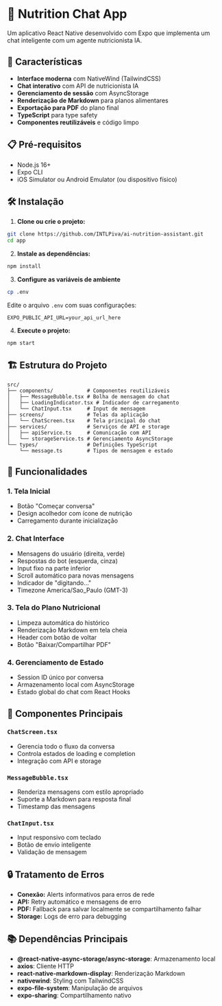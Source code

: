 # 🥗 Nutrition Chat App

Um aplicativo React Native desenvolvido com Expo que implementa um chat inteligente com um agente nutricionista IA.

## 🚀 Características

- **Interface moderna** com NativeWind (TailwindCSS)
- **Chat interativo** com API de nutricionista IA
- **Gerenciamento de sessão** com AsyncStorage
- **Renderização de Markdown** para planos alimentares
- **Exportação para PDF** do plano final
- **TypeScript** para type safety
- **Componentes reutilizáveis** e código limpo

## 📋 Pré-requisitos

- Node.js 16+
- Expo CLI
- iOS Simulator ou Android Emulator (ou dispositivo físico)

## 🛠️ Instalação

1. **Clone ou crie o projeto:**

```bash
git clone https://github.com/INTLPiva/ai-nutrition-assistant.git
cd app
```

2. **Instale as dependências:**

```bash
npm install
```

3. **Configure as variáveis de ambiente**

```bash
cp .env
```

Edite o arquivo `.env` com suas configurações:

```env
EXPO_PUBLIC_API_URL=your_api_url_here
```

4. **Execute o projeto:**

```bash
npm start
```

## 🏗️ Estrutura do Projeto

```
src/
├── components/           # Componentes reutilizáveis
│   ├── MessageBubble.tsx # Bolha de mensagem do chat
│   ├── LoadingIndicator.tsx # Indicador de carregamento
│   └── ChatInput.tsx     # Input de mensagem
├── screens/              # Telas da aplicação
│   └── ChatScreen.tsx    # Tela principal do chat
├── services/             # Serviços de API e storage
│   ├── apiService.ts     # Comunicação com API
│   └── storageService.ts # Gerenciamento AsyncStorage
└── types/                # Definições TypeScript
    └── message.ts        # Tipos de mensagem e estado
```

## 📱 Funcionalidades

### 1. Tela Inicial

- Botão "Começar conversa"
- Design acolhedor com ícone de nutrição
- Carregamento durante inicialização

### 2. Chat Interface

- Mensagens do usuário (direita, verde)
- Respostas do bot (esquerda, cinza)
- Input fixo na parte inferior
- Scroll automático para novas mensagens
- Indicador de "digitando..."
- Timezone America/Sao_Paulo (GMT-3)

### 3. Tela do Plano Nutricional

- Limpeza automática do histórico
- Renderização Markdown em tela cheia
- Header com botão de voltar
- Botão "Baixar/Compartilhar PDF"

### 4. Gerenciamento de Estado

- Session ID único por conversa
- Armazenamento local com AsyncStorage
- Estado global do chat com React Hooks

## 🧩 Componentes Principais

### `ChatScreen.tsx`

- Gerencia todo o fluxo da conversa
- Controla estados de loading e completion
- Integração com API e storage

### `MessageBubble.tsx`

- Renderiza mensagens com estilo apropriado
- Suporte a Markdown para resposta final
- Timestamp das mensagens

### `ChatInput.tsx`

- Input responsivo com teclado
- Botão de envio inteligente
- Validação de mensagem

## 🔒 Tratamento de Erros

- **Conexão:** Alerts informativos para erros de rede
- **API:** Retry automático e mensagens de erro
- **PDF:** Fallback para salvar localmente se compartilhamento falhar
- **Storage:** Logs de erro para debugging

## 📚 Dependências Principais

- **@react-native-async-storage/async-storage**: Armazenamento local
- **axios**: Cliente HTTP
- **react-native-markdown-display**: Renderização Markdown
- **nativewind**: Styling com TailwindCSS
- **expo-file-system**: Manipulação de arquivos
- **expo-sharing**: Compartilhamento nativo
